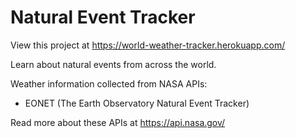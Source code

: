 # Natural Event Tracker

View this project at https://world-weather-tracker.herokuapp.com/

Learn about natural events from across the world.

Weather information collected from NASA APIs:
-   EONET (The Earth Observatory Natural Event Tracker)

Read more about these APIs at https://api.nasa.gov/
